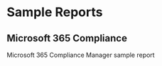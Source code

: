 # Sample Reports  

## Microsoft 365 Compliance  

Microsoft 365 Compliance Manager sample report  
